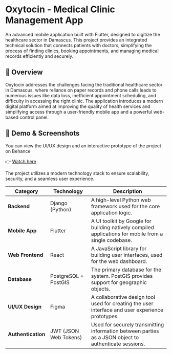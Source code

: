 # Oxytocin - Medical Clinic Management App

An advanced mobile application built with Flutter, designed to digitize the healthcare sector in Damascus. This project provides an integrated technical solution that connects patients with doctors, simplifying the process of finding clinics, booking appointments, and managing medical records efficiently and securely.

## 🌟 Overview

Oxytocin addresses the challenges facing the traditional healthcare sector in Damascus, where reliance on paper records and phone calls leads to numerous issues like data loss, inefficient appointment scheduling, and difficulty in accessing the right clinic. The application introduces a modern digital platform aimed at improving the quality of health services and simplifying access through a user-friendly mobile app and a powerful web-based control panel.

## 🎥 Demo & Screenshots

You can view the UI/UX design and an interactive prototype of the project on Behance

👉 [Watch here](https://www.behance.net/gallery/234136599/Medical-Appointment-Booking-App-Mobile-UIUX-Design)

The project utilizes a modern technology stack to ensure scalability, security, and a seamless user experience.

| Category | Technology | Description |
| --- | --- | --- |
| **Backend** | Django (Python) | A high-level Python web framework used for the core application logic. |
| **Mobile App** | Flutter | A UI toolkit by Google for building natively compiled applications for mobile from a single codebase. |
| **Web Frontend** | React | A JavaScript library for building user interfaces, used for the web dashboard. |
| **Database** | PostgreSQL + PostGIS | The primary database for the system. PostGIS provides support for geographic objects. |
| **UI/UX Design** | Figma | A collaborative design tool used for creating the user interface and user experience prototypes. |
| **Authentication** | JWT (JSON Web Tokens) | Used for securely transmitting information between parties as a JSON object to authenticate sessions. |
